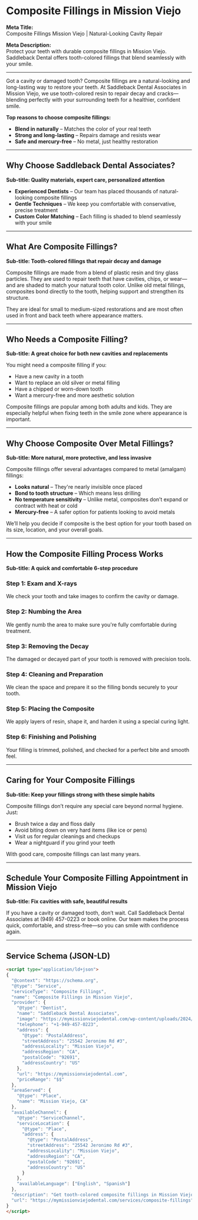 
# Composite Fillings in Mission Viejo

**Meta Title:**  
Composite Fillings Mission Viejo | Natural-Looking Cavity Repair

**Meta Description:**  
Protect your teeth with durable composite fillings in Mission Viejo. Saddleback Dental offers tooth-colored fillings that blend seamlessly with your smile.

---

Got a cavity or damaged tooth? Composite fillings are a natural-looking and long-lasting way to restore your teeth. At Saddleback Dental Associates in Mission Viejo, we use tooth-colored resin to repair decay and cracks—blending perfectly with your surrounding teeth for a healthier, confident smile.

**Top reasons to choose composite fillings:**
- **Blend in naturally** – Matches the color of your real teeth  
- **Strong and long-lasting** – Repairs damage and resists wear  
- **Safe and mercury-free** – No metal, just healthy restoration

---

## Why Choose Saddleback Dental Associates?

**Sub-title: Quality materials, expert care, personalized attention**

- **Experienced Dentists** – Our team has placed thousands of natural-looking composite fillings  
- **Gentle Techniques** – We keep you comfortable with conservative, precise treatment  
- **Custom Color Matching** – Each filling is shaded to blend seamlessly with your smile

---

## What Are Composite Fillings?

**Sub-title: Tooth-colored fillings that repair decay and damage**

Composite fillings are made from a blend of plastic resin and tiny glass particles. They are used to repair teeth that have cavities, chips, or wear—and are shaded to match your natural tooth color. Unlike old metal fillings, composites bond directly to the tooth, helping support and strengthen its structure.

They are ideal for small to medium-sized restorations and are most often used in front and back teeth where appearance matters.

---

## Who Needs a Composite Filling?

**Sub-title: A great choice for both new cavities and replacements**

You might need a composite filling if you:

- Have a new cavity in a tooth  
- Want to replace an old silver or metal filling  
- Have a chipped or worn-down tooth  
- Want a mercury-free and more aesthetic solution

Composite fillings are popular among both adults and kids. They are especially helpful when fixing teeth in the smile zone where appearance is important.

---

## Why Choose Composite Over Metal Fillings?

**Sub-title: More natural, more protective, and less invasive**

Composite fillings offer several advantages compared to metal (amalgam) fillings:

- **Looks natural** – They're nearly invisible once placed  
- **Bond to tooth structure** – Which means less drilling  
- **No temperature sensitivity** – Unlike metal, composites don’t expand or contract with heat or cold  
- **Mercury-free** – A safer option for patients looking to avoid metals

We’ll help you decide if composite is the best option for your tooth based on its size, location, and your overall goals.

---

## How the Composite Filling Process Works

**Sub-title: A quick and comfortable 6-step procedure**

### Step 1: Exam and X-rays  
We check your tooth and take images to confirm the cavity or damage.

### Step 2: Numbing the Area  
We gently numb the area to make sure you're fully comfortable during treatment.

### Step 3: Removing the Decay  
The damaged or decayed part of your tooth is removed with precision tools.

### Step 4: Cleaning and Preparation  
We clean the space and prepare it so the filling bonds securely to your tooth.

### Step 5: Placing the Composite  
We apply layers of resin, shape it, and harden it using a special curing light.

### Step 6: Finishing and Polishing  
Your filling is trimmed, polished, and checked for a perfect bite and smooth feel.

---

## Caring for Your Composite Fillings

**Sub-title: Keep your fillings strong with these simple habits**

Composite fillings don’t require any special care beyond normal hygiene. Just:

- Brush twice a day and floss daily  
- Avoid biting down on very hard items (like ice or pens)  
- Visit us for regular cleanings and checkups  
- Wear a nightguard if you grind your teeth

With good care, composite fillings can last many years.

---

## Schedule Your Composite Filling Appointment in Mission Viejo

**Sub-title: Fix cavities with safe, beautiful results**

If you have a cavity or damaged tooth, don’t wait. Call Saddleback Dental Associates at (949) 457-0223 or book online. Our team makes the process quick, comfortable, and stress-free—so you can smile with confidence again.

---

## Service Schema (JSON-LD)

```html
<script type="application/ld+json">
{
  "@context": "https://schema.org",
  "@type": "Service",
  "serviceType": "Composite Fillings",
  "name": "Composite Fillings in Mission Viejo",
  "provider": {
    "@type": "Dentist",
    "name": "Saddleback Dental Associates",
    "image": "https://mymissionviejodental.com/wp-content/uploads/2024/06/ONY06148-scaled.webp",
    "telephone": "+1-949-457-0223",
    "address": {
      "@type": "PostalAddress",
      "streetAddress": "25542 Jeronimo Rd #3",
      "addressLocality": "Mission Viejo",
      "addressRegion": "CA",
      "postalCode": "92691",
      "addressCountry": "US"
    },
    "url": "https://mymissionviejodental.com",
    "priceRange": "$$"
  },
  "areaServed": {
    "@type": "Place",
    "name": "Mission Viejo, CA"
  },
  "availableChannel": {
    "@type": "ServiceChannel",
    "serviceLocation": {
      "@type": "Place",
      "address": {
        "@type": "PostalAddress",
        "streetAddress": "25542 Jeronimo Rd #3",
        "addressLocality": "Mission Viejo",
        "addressRegion": "CA",
        "postalCode": "92691",
        "addressCountry": "US"
      }
    },
    "availableLanguage": ["English", "Spanish"]
  },
  "description": "Get tooth-colored composite fillings in Mission Viejo to repair cavities and chips. Safe, strong, and natural-looking dental restorations at Saddleback Dental.",
  "url": "https://mymissionviejodental.com/services/composite-fillings"
}
</script>
```
